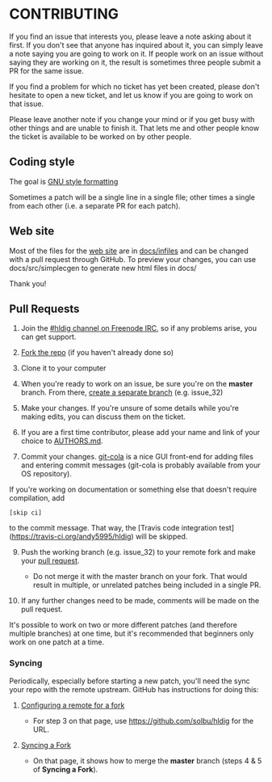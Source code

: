 # CONTRIBUTING

If you find an issue that interests you, please leave a note asking
about it first. If you don't see that anyone has inquired about it, you
can simply leave a note saying you are going to work on it. If people
work on an issue without saying they are working on it, the result is
sometimes three people submit a PR for the same issue.

If you find a problem for which no ticket has yet been created, please
don't hesitate to open a new ticket, and let us know if you are going
to work on that issue.

Please leave another note if you change your mind or if you get busy
with other things and are unable to finish it. That lets me and other
people know the ticket is available to be worked on by other people.

## Coding style

The goal is [GNU style formatting][GNU_style_guide]

Sometimes a patch will be a single line in a single file; other times a
single from each other (i.e. a separate PR for each patch).

## Web site

Most of the files for the [web site][hldig_website] are in
[docs/infiles][site_infiles] and can be changed with a pull request
through GitHub. To preview your changes, you can use
docs/src/simplecgen to generate new html files in docs/

Thank you!

## Pull Requests

1. Join the [#hldig channel on Freenode
IRC](http://webchat.freenode.net/?channels=%23hldig&uio=d4), so if
any problems arise, you can get support.

2. [Fork the repo][fork] (if you haven't already done so)

3. Clone it to your computer

4. When you're ready to work on an issue, be sure you're on the
**master** branch. From there, [create a separate branch][sep_branch]
(e.g. issue_32)

5. Make your changes. If you're unsure of some details while you're
making edits, you can discuss them on the ticket.

7. If you are a first time contributor, please add your name and link
of your choice to [AUTHORS.md][authors].

8. Commit your changes. [git-cola][git-cola] is a nice GUI front-end
for adding files and entering commit messages (git-cola is probably
available from your OS repository).

If you're working on documentation or something else that doesn't require compilation, add

    [skip ci]

to the commit message. That way, the [Travis code integration test]
(https://travis-ci.org/andy5995/hldig) will be skipped.

9. Push the working branch (e.g. issue_32) to your remote fork and make
your [pull request][PR].
    * Do not merge it with the master branch on your fork. That would
    result in multiple, or unrelated patches being included in a single
    PR.

10. If any further changes need to be made, comments will be made on the
pull request.

It's possible to work on two or more different patches (and therefore
multiple branches) at one time, but it's recommended that beginners
only work on one patch at a time.

### Syncing ###

Periodically, especially before starting a new patch, you'll need the sync your
repo with the remote upstream. GitHub has instructions for doing this:

1. [Configuring a remote for a fork](https://help.github.com/articles/configuring-a-remote-for-a-fork/)
    * For step 3 on that page, use https://github.com/solbu/hldig
    for the URL.

2. [Syncing a Fork](https://help.github.com/articles/syncing-a-fork/)
    * On that page, it shows how to merge the **master** branch (steps
    4 & 5 of **Syncing a Fork**).

[GNU_style_guide]: https://www.gnu.org/prep/standards/html_node/Formatting.html
[hldig_website]: https://solbu.github.io/hldig/
[site_infiles]: https://github.com/solbu/hldig/blob/master/docs/infiles
[authors]: https://github.com/solbu/hldig/blob/master/AUTHORS.md
[git-cola]: https://git-cola.github.io/
[fork]: https://github.com/solbu/hldig/fork
[sep_branch]: https://github.com/Kunena/Kunena-Forum/wiki/Create-a-new-branch-with-git-and-manage-branches
[PR]: https://help.github.com/articles/creating-a-pull-request-from-a-fork/

